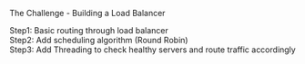 The Challenge - Building a Load Balancer

Step1: Basic routing through load balancer  
Step2: Add scheduling algorithm (Round Robin)  
Step3: Add Threading to check healthy servers and route traffic accordingly